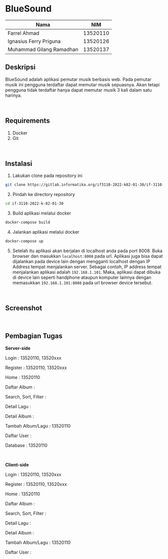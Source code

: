 # BlueSound

|     Nama                  |      NIM       |
|---------------------------|----------------|
|Farrel Ahmad               |    13520110    |
|Ignasius Ferry Priguna     |    13520126    |
|Muhammad Gilang Ramadhan   |    13520137    |

## Deskripsi
BlueSound adalah aplikasi pemutar musik berbasis web. Pada pemutar musik ini pengguna terdaftar dapat memutar musik sepuasnya. Akan tetapi pengguna tidak terdaftar hanya dapat memutar musik 3 kali dalam satu harinya.

<br>

## Requirements
1. Docker
2. Git

<br>

## Instalasi
1. Lakukan clone pada repository ini
```sh
git clone https://gitlab.informatika.org/if3110-2022-k02-01-30/if-3110-2022-k-02-01-30.git
```

2. Pindah ke directory repository
```sh
cd if-3110-2022-k-02-01-30
```

3. Build aplikasi melalui docker
```sh
docker-compose build
```

4. Jalankan aplikasi melalui docker
```sh
docker-compose up
```

5. Setelah itu aplikasi akan berjalan di localhost anda pada port 8008. Buka browser dan masukkan `localhost:8008` pada url. Aplikasi juga bisa dapat dijalankan pada device lain dengan mengganti localhost dengan IP Address tempat menjalankan server. Sebagai contoh, IP address tempat menjalankan aplikasi adalah `192.168.1.101`. Maka, aplikasi dapat dibuka di device lain seperti handphone ataupun komputer lainnya dengan memasukkan `192.168.1.101:8008` pada url browser device tersebut.

<br>

## Screenshot 
<!-- TODO: -->

<br>

## Pembagian Tugas
<!-- TODO: -->
**Server-side**

Login : 13520110, 13520xxx

Register : 13520110, 13520xxx

Home : 13520110

Daftar Album :

Search, Sort, Filter :

Detail Lagu :

Detail Album :

Tambah Album/Lagu : 13520110

Daftar User :

Database : 13520110

<br>

**Client-side**

Login : 13520110, 13520xxx

Register : 13520110, 13520xxx

Home : 13520110

Daftar Album :

Search, Sort, Filter :

Detail Lagu :

Detail Album :

Tambah Album/Lagu : 13520110

Daftar User :
